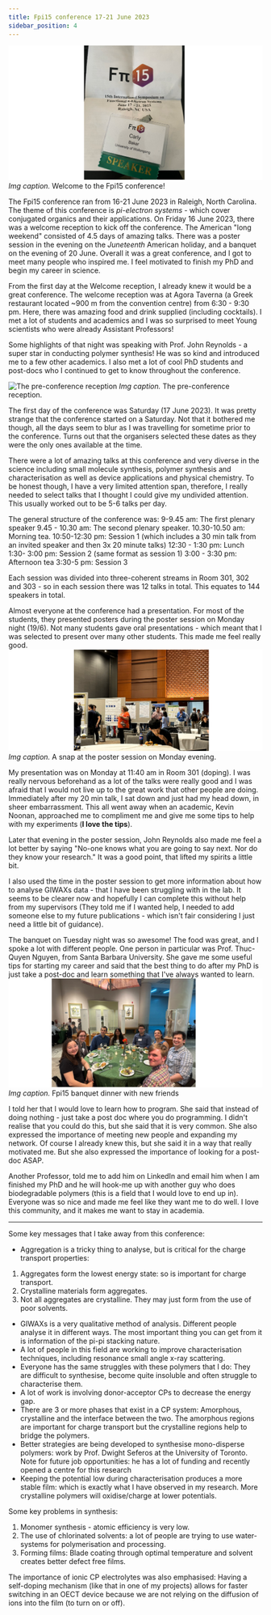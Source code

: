 ```yaml
---
title: Fpi15 conference 17-21 June 2023 
sidebar_position: 4
---
```


![Welcome to Fpi15](../pictures/fpi1.png)
*Img caption.* Welcome to the Fpi15 conference! 

The Fpi15 conference ran from 16-21 June 2023 in Raleigh, North Carolina. The theme of this conference is *pi-electron systems* - which cover conjugated organics and their applications. On Friday 16 June 2023, there was a welcome reception to kick off the conference. The American "long weekend" consisted of 4.5 days of amazing talks. There was a poster session in the evening on the *Juneteenth* American holiday, and a banquet on the evening of 20 June. Overall it was a great conference, and I got to meet many people who inspired me. I feel motivated to finish my PhD and begin my career in science. 

From the first day at the Welcome reception, I already knew it would be a great conference. The welcome reception was at Agora Taverna (a Greek restaurant located ~900 m from the convention centre) from 6:30 - 9:30 pm. Here, there was amazing food and drink supplied (including cocktails). I met a lot of students and academics and I was so surprised to meet Young scientists who were already Assistant Professors! 

Some highlights of that night was speaking with Prof. John Reynolds - a super star in conducting polymer synthesis! He was so kind and introduced me to a few other academics. I also met a lot of cool PhD students and post-docs who I continued to get to know throughout the conference. 

![The pre-conference reception](../pictures/fpi2.png)
*Img caption.* The pre-conference reception. 

The first day of the conference was Saturday (17 June 2023). It was pretty strange that the conference started on a Saturday. Not that it bothered me though, all the days seem to blur as I was travelling for sometime prior to the conference. Turns out that the organisers selected these dates as they were the only ones available at the time. 

There were a lot of amazing talks at this conference and very diverse in the science including small molecule synthesis, polymer synthesis and characterisation as well as device applications and physical chemistry. To be honest though, I have a very limited attention span, therefore, I really needed to select talks that I thought I could give my undivided attention. This usually worked out to be 5-6 talks per day. 

The general structure of the conference was: 
9-9.45 am: The first plenary speaker
9.45 - 10.30 am: The second plenary speaker.
10.30-10.50 am: Morning tea.
10:50-12:30 pm: Session 1 (which includes a 30 min talk from an invited speaker and then 3x 20 minute talks)
12:30 - 1:30 pm: Lunch
1:30- 3:00 pm: Session 2  (same format as session 1)
3:00 - 3:30 pm: Afternoon tea 
3:30-5 pm: Session 3 

Each session was divided into three-coherent streams in Room 301, 302 and 303 - so in each session there was 12 talks in total. This equates to 144 speakers in total. 

Almost everyone at the conference had a presentation. For most of the students, they presented posters during the poster session on Monday night (19/6). Not many students gave oral presentations - which meant that I was selected to present over many other students. This made me feel really good. 
![poster session](../pictures/fpi4.png)
*Img caption.* A snap at the poster session on Monday evening. 

My presentation was on Monday at 11:40 am in Room 301 (doping). I was really nervous beforehand as a lot of the talks were really good and I was afraid that I would not live up to the great work that other people are doing. Immediately after my 20 min talk, I sat down and just had my head down, in sheer embarrassment. This all went away when an academic, Kevin Noonan, approached me to compliment me and give me some tips to help with my experiments (**I love the tips**). 

Later that evening in the poster session, John Reynolds also made me feel a lot better by saying "No-one knows what you are going to say next. Nor do they know your research." It was a good point, that lifted my spirits a little bit. 

I also used the time in the poster session to get more information about how to analyse GIWAXs data - that I have been struggling with in the lab. It seems to be clearer now and hopefully I can complete this without help from my supervisors (They told me if I wanted help, I needed to add someone else to my future publications - which isn't fair considering I just need a little bit of guidance). 

The banquet on Tuesday night was so awesome! The food was great, and I spoke a lot with different people. One person in particular was Prof. Thuc-Quyen Nguyen, from Santa Barbara University. She gave me some useful tips for starting my career and said that the best thing to do after my PhD is just take a post-doc and learn something that I've always wanted to learn. 
![Banquet dinner](../pictures/fpi3.png)
*Img caption.* Fpi15 banquet dinner with new friends

I told her that I would love to learn how to program. She said that instead of doing nothing - just take a post doc where you do programming. I didn't realise that you could do this, but she said that it is very common. She also expressed the importance of meeting new people and expanding my network. Of course I already knew this, but she said it in a way that really motivated me. But she also expressed the importance of looking for a post-doc ASAP.

Another Professor, told me to add him on LinkedIn and email him when I am finished my PhD and he will hook-me up with another guy who does biodegradable polymers (this is a field that I would love to end up in). Everyone was so nice and made me feel like they want me to do well. I love this community, and it makes me want to stay in academia. 

-------------------------------- 

Some key messages that I take away from this conference: 

- Aggregation is a tricky thing to analyse, but is critical for the charge transport properties: 
1. Aggregates form the lowest energy state: so is important for charge transport. 
2. Crystalline materials form aggregates. 
3. Not all aggregates are crystalline. They may just form from the use of poor solvents. 
- GIWAXs is a very qualitative method of analysis. Different people analyse it in different ways. The most important thing you can get from it is information of the pi-pi stacking nature. 
- A lot of people in this field are working to improve characterisation techniques, including resonance small angle x-ray scattering. 
- Everyone has the same struggles with these polymers that I do: They are difficult to synthesise, become quite insoluble and often struggle to characterise them. 
- A lot of work is involving donor-acceptor CPs to decrease the energy gap. 
- There are 3 or more phases that exist in a CP system: Amorphous, crystalline and the interface between the two. The amorphous regions are important for charge transport but the crystalline regions help to bridge the polymers. 
- Better strategies are being developed to synthesise mono-disperse polymers: work by Prof. Dwight Seferos at the University of Toronto. Note for future job opportunities: he has a lot of funding and recently opened a centre for this research
- Keeping the potential low during characterisation produces a more stable film: which is exactly what I have observed in my research. More crystalline polymers will oxidise/charge at lower potentials. 

Some key problems in synthesis: 
1. Monomer synthesis - atomic efficiency is very low. 
2. The use of chlorinated solvents: a lot of people are trying to use water-systems for polymerisation and processing. 
3. Forming films: Blade coating through optimal temperature and solvent creates better defect free films. 

The importance of ionic CP electrolytes was also emphasised: Having a self-doping mechanism (like that in one of my projects) allows for faster switching in an OECT device because we are not relying on the diffusion of ions into the film (to turn on or off). 